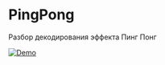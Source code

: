 # PingPong

Разбор декодирования эффекта Пинг Понг

[![Demo](https://j.gifs.com/P7rNz4.gif)](https://j.gifs.com/P7rNz4.gif)
